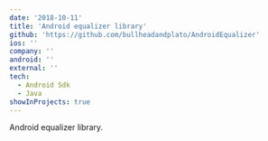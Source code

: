 ```yaml
---
date: '2018-10-11'
title: 'Android equalizer library'
github: 'https://github.com/bullheadandplato/AndroidEqualizer'
ios: ''
company: ''
android: ''
external: ''
tech:
  - Android Sdk
  - Java
showInProjects: true
---
```


Android equalizer library.
